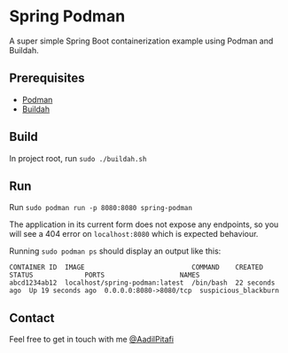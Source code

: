 # Spring Podman

A super simple Spring Boot containerization example using Podman and Buildah.

## Prerequisites

- [Podman](https://podman.io)
- [Buildah](https://buildah.io)

## Build

In project root, run `sudo ./buildah.sh`

## Run

Run `sudo podman run -p 8080:8080 spring-podman`

The application in its current form does not expose any endpoints, so you will see a 404 error on `localhost:8080` which is expected behaviour.

Running `sudo podman ps` should display an output like this:

```
CONTAINER ID  IMAGE                           COMMAND    CREATED         STATUS             PORTS                   NAMES
abcd1234ab12  localhost/spring-podman:latest  /bin/bash  22 seconds ago  Up 19 seconds ago  0.0.0.0:8080->8080/tcp  suspicious_blackburn
```

## Contact

Feel free to get in touch with me [@AadilPitafi](https://twitter.com/AadilPitafi)
